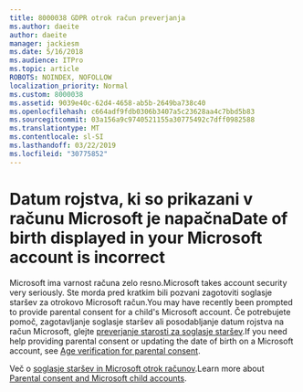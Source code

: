 ```yaml
---
title: 8000038 GDPR otrok račun preverjanja
ms.author: daeite
author: daeite
manager: jackiesm
ms.date: 5/16/2018
ms.audience: ITPro
ms.topic: article
ROBOTS: NOINDEX, NOFOLLOW
localization_priority: Normal
ms.custom: 8000038
ms.assetid: 9039e40c-62d4-4658-ab5b-2649ba738c40
ms.openlocfilehash: c664adf9fdb0306b3407a5c23628aa4c7bbd5b83
ms.sourcegitcommit: 03a156a9c9740521155a30775492c7dff0982588
ms.translationtype: MT
ms.contentlocale: sl-SI
ms.lasthandoff: 03/22/2019
ms.locfileid: "30775852"
---
```

# <a name="date-of-birth-displayed-in-your-microsoft-account-is-incorrect"></a><span data-ttu-id="fee0d-102">Datum rojstva, ki so prikazani v računu Microsoft je napačna</span><span class="sxs-lookup"><span data-stu-id="fee0d-102">Date of birth displayed in your Microsoft account is incorrect</span></span>

<span data-ttu-id="fee0d-103">Microsoft ima varnost računa zelo resno.</span><span class="sxs-lookup"><span data-stu-id="fee0d-103">Microsoft takes account security very seriously.</span></span> <span data-ttu-id="fee0d-104">Ste morda pred kratkim bili pozvani zagotoviti soglasje staršev za otrokovo Microsoft račun.</span><span class="sxs-lookup"><span data-stu-id="fee0d-104">You may have recently been prompted to provide parental consent for a child's Microsoft account.</span></span> <span data-ttu-id="fee0d-105">Če potrebujete pomoč, zagotavljanje soglasje staršev ali posodabljanje datum rojstva na račun Microsoft, glejte [preverjanje starosti za soglasje staršev](https://go.microsoft.com/fwlink/p/?linkid=874364).</span><span class="sxs-lookup"><span data-stu-id="fee0d-105">If you need help providing parental consent or updating the date of birth on a Microsoft account, see [Age verification for parental consent](https://go.microsoft.com/fwlink/p/?linkid=874364).</span></span>
  
<span data-ttu-id="fee0d-106">Več o [soglasje staršev in Microsoft otrok računov](https://go.microsoft.com/fwlink/p/?linkid=874365).</span><span class="sxs-lookup"><span data-stu-id="fee0d-106">Learn more about [Parental consent and Microsoft child accounts](https://go.microsoft.com/fwlink/p/?linkid=874365).</span></span>
  


